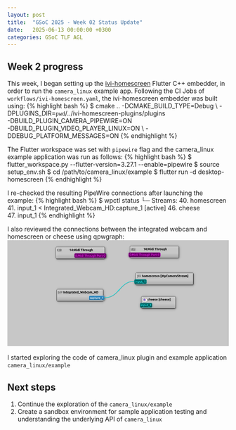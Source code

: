 ```yaml
---
layout: post
title:  "GSoC 2025 - Week 02 Status Update"
date:   2025-06-13 00:00:00 +0300
categories: GSoC TLF AGL 
---
```


## Week 2 progress

This week, I began setting up the [ivi-homescreen][1] Flutter C++ embedder, in order to run the `camera_linux` 
example app.
Following the CI Jobs of `workflows/ivi-homescreen.yaml`, the ivi-homescreen embedder was built using:
{% highlight bash %}
$ cmake .. -DCMAKE_BUILD_TYPE=Debug \ 
-DPLUGINS_DIR=`pwd`/../ivi-homescreen-plugins/plugins \
-DBUILD_PLUGIN_CAMERA_PIPEWIRE=ON \
-DBUILD_PLUGIN_VIDEO_PLAYER_LINUX=ON \ 
-DDEBUG_PLATFORM_MESSAGES=ON
{% endhighlight %}

The Flutter workspace was set with `pipewire` flag and the camera_linux example application was run as follows:
{% highlight bash %}
$ flutter_workspace.py --flutter-version=3.27.1 --enable=pipewire
$ source setup_env.sh
$ cd /path/to/camera_linux/example
$ flutter run -d desktop-homescreen
{% endhighlight %}

I re-checked the resulting PipeWire connections after launching the example:
{% highlight bash %}
$ wpctl status
└─ Streams:
40. homescreen                                                  
    41. input_1         < Integrated_Webcam_HD:capture_1	[active]
46. cheese                                                      
    47. input_1
{% endhighlight %}

I also reviewed the connections between the integrated webcam and homescreen or cheese using qpwgraph:
![PipeWire Connections](/assets/images/gsoc25_w2/w2_fig1.png)

I started exploring the code of camera_linux plugin and example application `camera_linux/example` 

## Next steps
1. Continue the exploration of the `camera_linux/example`
2. Create a sandbox environment for sample application testing and understanding the underlying API of `camera_linux`  



[1]: https://github.com/toyota-connected/ivi-homescreen/